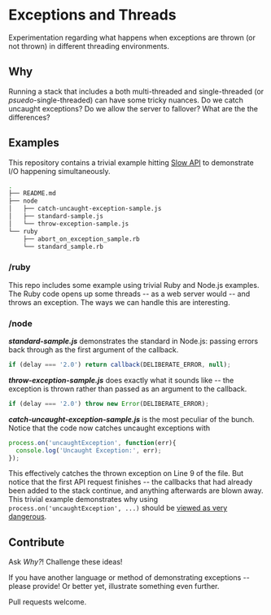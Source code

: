 # Exceptions and Threads

Experimentation regarding what happens when exceptions are thrown (or not thrown) in different threading environments.

## Why

Running a stack that includes a both multi-threaded and single-threaded (or _psuedo_-single-threaded) can have some tricky nuances. Do we catch uncaught exceptions? Do we allow the server to fallover? What are the the differences?

## Examples


This repository contains a trivial example hitting [Slow API](http://slowapi.com) to demonstrate I/O happening simultaneously.

```bash
.
├── README.md
├── node
│   ├── catch-uncaught-exception-sample.js
│   ├── standard-sample.js
│   └── throw-exception-sample.js
└── ruby
    ├── abort_on_exception_sample.rb
    └── standard_sample.rb
```

### /ruby

This repo includes some example using trivial Ruby and Node.js examples. The Ruby code opens up some threads -- as a web server would -- and throws an exception. The ways we can handle this are interesting.

### /node

**_standard-sample.js_** demonstrates the standard in Node.js: passing errors back through as the first argument of the callback.

```js
if (delay === '2.0') return callback(DELIBERATE_ERROR, null);
```

**_throw-exception-sample.js_** does exactly what it sounds like -- the exception is thrown rather than passed as an argument to the callback.

```js
if (delay === '2.0') throw new Error(DELIBERATE_ERROR);
```

**_catch-uncaught-exception-sample.js_** is the most peculiar of the bunch. Notice that the code now catches uncaught exceptions with 

```js
process.on('uncaughtException', function(err){
  console.log('Uncaught Exception:', err);
});
```

This effectively catches the thrown exception on Line 9 of the file. But notice that the first API request finishes -- the callbacks that had already been added to the stack continue, and anything afterwards are blown away. This trivial example demonstrates why using `process.on('uncaughtException', ...)` should be [viewed as very dangerous](http://nodejs.org/api/process.html#process_event_uncaughtexception).

## Contribute

Ask _Why?_! Challenge these ideas!

If you have another language or method of demonstrating exceptions -- please provide! Or better yet, illustrate something even further.

Pull requests welcome.